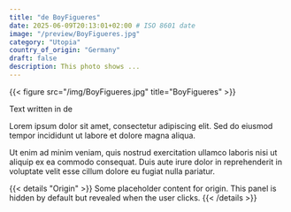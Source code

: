 ```yaml
---
title: "de BoyFigueres"
date: 2025-06-09T20:13:01+02:00 # ISO 8601 date
image: "/preview/BoyFigueres.jpg"
category: "Utopia"
country_of_origin: "Germany"
draft: false
description: This photo shows ...
---
```


{{< figure src="/img/BoyFigueres.jpg" title="BoyFigueres" >}}

Text written in de

Lorem ipsum dolor sit amet, consectetur adipiscing elit. Sed do eiusmod tempor incididunt ut labore et dolore magna aliqua.

Ut enim ad minim veniam, quis nostrud exercitation ullamco laboris nisi ut aliquip ex ea commodo consequat. Duis aute irure dolor in reprehenderit in voluptate velit esse cillum dolore eu fugiat nulla pariatur.


{{< details "Origin" >}}
Some placeholder content for origin. This panel is hidden by default but revealed when the user clicks.
{{< /details >}}

